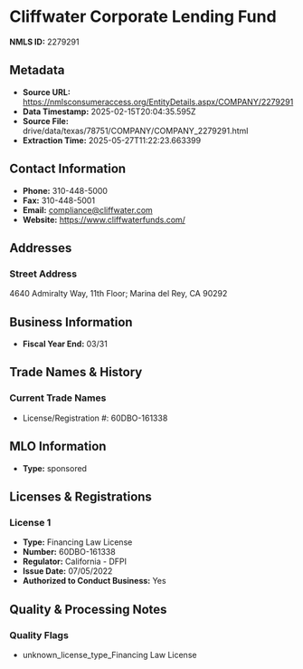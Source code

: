# Cliffwater Corporate Lending Fund

**NMLS ID:** 2279291

## Metadata
- **Source URL:** https://nmlsconsumeraccess.org/EntityDetails.aspx/COMPANY/2279291
- **Data Timestamp:** 2025-02-15T20:04:35.595Z
- **Source File:** drive/data/texas/78751/COMPANY/COMPANY_2279291.html
- **Extraction Time:** 2025-05-27T11:22:23.663399

## Contact Information
- **Phone:** 310-448-5000
- **Fax:** 310-448-5001
- **Email:** compliance@cliffwater.com
- **Website:** https://www.cliffwaterfunds.com/

## Addresses
### Street Address
4640 Admiralty Way, 11th Floor; Marina del Rey, CA 90292

## Business Information
- **Fiscal Year End:** 03/31

## Trade Names & History
### Current Trade Names
- License/Registration #: 60DBO-161338

## MLO Information
- **Type:** sponsored

## Licenses & Registrations

### License 1
- **Type:** Financing Law License
- **Number:** 60DBO-161338
- **Regulator:** California - DFPI
- **Issue Date:** 07/05/2022
- **Authorized to Conduct Business:** Yes

## Quality & Processing Notes
### Quality Flags
- unknown_license_type_Financing Law License
